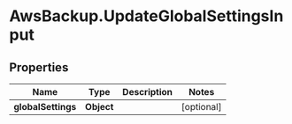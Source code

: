 # AwsBackup.UpdateGlobalSettingsInput

## Properties

Name | Type | Description | Notes
------------ | ------------- | ------------- | -------------
**globalSettings** | **Object** |  | [optional] 



